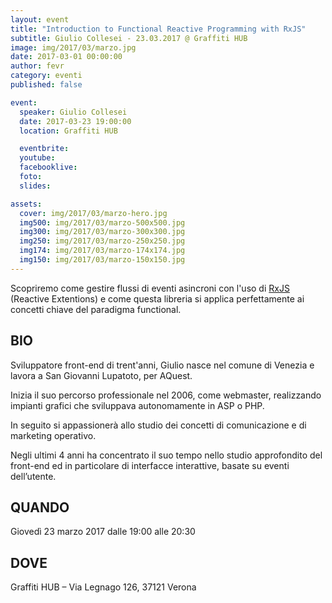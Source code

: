 ```yaml
---
layout: event
title: "Introduction to Functional Reactive Programming with RxJS"
subtitle: Giulio Collesei - 23.03.2017 @ Graffiti HUB
image: img/2017/03/marzo.jpg
date: 2017-03-01 00:00:00
author: fevr
category: eventi
published: false

event:
  speaker: Giulio Collesei
  date: 2017-03-23 19:00:00
  location: Graffiti HUB

  eventbrite: 
  youtube:
  facebooklive: 
  foto: 
  slides:

assets:
  cover: img/2017/03/marzo-hero.jpg
  img500: img/2017/03/marzo-500x500.jpg
  img300: img/2017/03/marzo-300x300.jpg
  img250: img/2017/03/marzo-250x250.jpg
  img174: img/2017/03/marzo-174x174.jpg
  img150: img/2017/03/marzo-150x150.jpg
---
```


Scopriremo come gestire flussi di eventi asincroni con l'uso di [RxJS](https://github.com/ReactiveX/rxjs) (Reactive Extentions) e come questa libreria si applica perfettamente ai concetti chiave del paradigma functional.

## BIO

Sviluppatore front-end di trent'anni, Giulio nasce nel comune di Venezia e lavora a San Giovanni Lupatoto, per AQuest.

Inizia il suo percorso professionale nel 2006, come webmaster, realizzando impianti grafici che sviluppava autonomamente in ASP o PHP.

In seguito si appassionerà allo studio dei concetti di comunicazione e di marketing operativo.

Negli ultimi 4 anni ha concentrato il suo tempo nello studio approfondito del front-end ed in particolare di interfacce interattive, basate su eventi dell’utente.

## QUANDO

Giovedì 23 marzo 2017 dalle 19:00 alle 20:30

## DOVE

Graffiti HUB – Via Legnago 126, 37121 Verona
